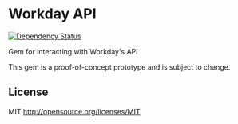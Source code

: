 Workday API
===========

[![Dependency Status](https://gemnasium.com/badges/github.com/girgalicious/workday.svg)](https://gemnasium.com/github.com/girgalicious/workday)

Gem for interacting with Workday's API


This gem is a proof-of-concept prototype and is subject to change.


## License

MIT http://opensource.org/licenses/MIT